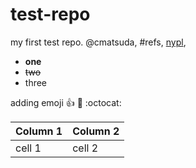 # test-repo
my first test repo.
@cmatsuda, #refs, [nypl](www.nypl.org), 
- **one**
- <del>two</del>
- three

adding emoji
:+1:  :camel:  :octocat:

Column 1 | Column 2
----------- | ----------
cell 1 | cell 2
